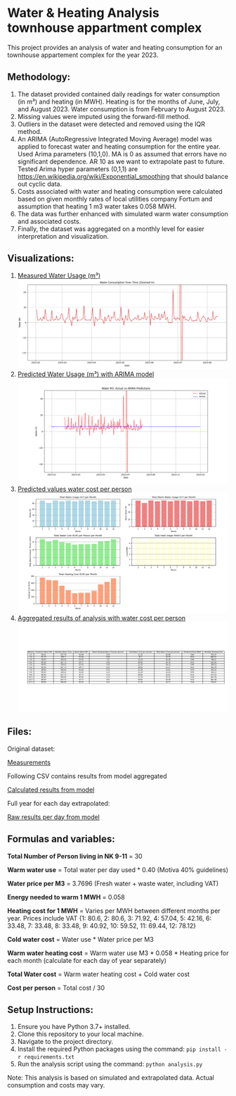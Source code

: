 
 Water & Heating Analysis townhouse appartment complex
==================================

This project provides an analysis of water and heating consumption for an townhouse appartement complex for the year 2023.

Methodology:
------------
1. The dataset provided contained daily readings for water consumption (in m³) and heating (in MWH). Heating is for the months of June, July, and August 2023. Water consumption is from February to August 2023.
2. Missing values were imputed using the forward-fill method.
3. Outliers in the dataset were detected and removed using the IQR method. 
4. An ARIMA (AutoRegressive Integrated Moving Average) model was applied to forecast water and heating consumption for the entire year. 
Used Arima parameters (10,1,0). MA is 0 as assumed that errors have no significant dependence. AR 10 as we want to extrapolate past to future.
Tested Arima hyper parameters (0,1,1) are https://en.wikipedia.org/wiki/Exponential_smoothing that should balance out cyclic data.
5. Costs associated with water and heating consumption were calculated based on given monthly rates of local utilities company Fortum and assumption that heating 1 m3 water takes 0.058 MWH.
6. The data was further enhanced with simulated warm water consumption and associated costs.
7. Finally, the dataset was aggregated on a monthly level for easier interpretation and visualization.

Visualizations:
---------------
1. [Measured Water Usage (m³)](plots/water_consumption_raw.png)
   ![Measured Water Usage (m³)](plots/water_consumption_raw.png)
2. [Predicted Water Usage (m³) with ARIMA model](plots/predicted_water_use.png)
   ![Predicted Water Usage (m³)](plots/predicted_water_use.png)
3. [Predicted values water cost per person](plots/total_water_cost.png)
   ![Calculated values water cost per person](plots/total_water_cost.png)
4. [Aggregated results of analysis with water cost per person](plots/results.png)
   ![Aggregated results of analysis](plots/results.png)
   
Files:
---------------

Original dataset:

[Measurements](vesisahko_feb_aug.csv)

Following CSV contains results from model aggregated

[Calculated results from model](arima_aggregated_forecast.csv)

Full year for each day extrapolated:

[Raw results per day from model](arima_forecast.csv)

Formulas and variables:
---------

**Total Number of Person living in NK 9-11** = 30

**Warm water use** = Total water per day used * 0.40 (Motiva 40% guidelines)

**Water price per M3** = 3.7696 (Fresh water + waste water, including VAT)

**Energy needed to warm 1 MWH** = 0.058

**Heating cost for 1 MWH** = Varies per MWH between different months per year. Prices include VAT {1: 80.6, 2: 80.6, 3: 71.92, 4: 57.04, 5: 42.16, 6: 33.48, 7: 33.48, 8: 33.48, 9: 40.92, 10: 59.52, 11: 69.44, 12: 78.12}

**Cold water cost** = Water use * Water price per M3

**Warm water heating cost** = Warm water use M3 * 0.058  * Heating price for each month (calculate for each day of year separately)

**Total Water cost** = Warm water heating cost + Cold water cost

**Cost per person** = Total cost / 30

                                               


Setup Instructions:
-------------------
1. Ensure you have Python 3.7+ installed.
2. Clone this repository to your local machine.
3. Navigate to the project directory.
4. Install the required Python packages using the command: `pip install -r requirements.txt`
5. Run the analysis script using the command: `python analysis.py`

Note: This analysis is based on simulated and extrapolated data. Actual consumption and costs may vary.

